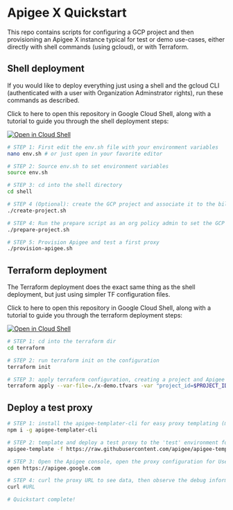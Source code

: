 # Apigee X Quickstart

This repo contains scripts for configuring a GCP project and then provisioning an Apigee X instance typical for test or demo use-cases, either directly with shell commands (using gcloud), or with Terraform.

## Shell deployment

If you would like to deploy everything just using a shell and the gcloud CLI (authenticated with a user with Organization Adminstrator rights), run these commands as described.

Click to here to open this repository in Google Cloud Shell, along with a tutorial to guide you through the shell deployment steps:

[![Open in Cloud Shell](https://gstatic.com/cloudssh/images/open-btn.png)](https://ssh.cloud.google.com/cloudshell/open?cloudshell_git_repo=https://github.com/tyayers/apigee-x-quickstart&cloudshell_git_branch=master&cloudshell_workspace=.&cloudshell_tutorial=docs/shell-tutorial.md)

```sh
# STEP 1: First edit the env.sh file with your environment variables
nano env.sh # or just open in your favorite editor

# STEP 2: Source env.sh to set environment variables
source env.sh

# STEP 3: cd into the shell directory
cd shell

# STEP 4 (Optional): create the GCP project and associate it to the billing id
./create-project.sh

# STEP 4: Run the prepare script as an org policy admin to set the GCP project org policies for a demo Apigee X instance
./prepare-project.sh

# STEP 5: Provision Apigee and test a first proxy
./provision-apigee.sh

```

## Terraform deployment

The Terraform deployment does the exact same thing as the shell deployment, but just using simpler TF configuration files.

Click to here to open this repository in Google Cloud Shell, along with a tutorial to guide you through the terraform deployment steps:

[![Open in Cloud Shell](https://gstatic.com/cloudssh/images/open-btn.png)](https://ssh.cloud.google.com/cloudshell/open?cloudshell_git_repo=https://github.com/tyayers/apigee-x-quickstart&cloudshell_git_branch=master&cloudshell_workspace=.&cloudshell_tutorial=docs/tf-tutorial.md)

```sh
# STEP 1: cd into the terraform dir
cd terraform

# STEP 2: run terraform init on the configuration
terraform init

# STEP 3: apply terraform configuration, creating a project and Apigee X instance
terraform apply --var-file=./x-demo.tfvars -var "project_id=$PROJECT_ID" -var "project_create=true" -var "billing_account=$BILLING_ID"
```

## Deploy a test proxy

```sh
# STEP 1: install the apigee-templater-cli for easy proxy templating (more information at github.com/apigee/apigee-templater)
npm i -g apigee-templater-cli

# STEP 2: template and deploy a test proxy to the 'test' environment for user data
apigee-template -f https://raw.githubusercontent.com/apigee/apigee-templater/main/examples/users.json -d -e test

# STEP 3: Open the Apigee console, open the proxy configuration for UsersProxy-v1, wait for the deployment to complete, and then start a debug session
open https://apigee.google.com

# STEP 4: curl the proxy URL to see data, then observe the debug information in the Apigee console
curl #URL

# Quickstart complete!

```